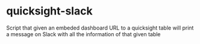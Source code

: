 # quicksight-slack
Script that given an embeded dashboard URL to a quicksight table will print a message on Slack with all the information of that given table
